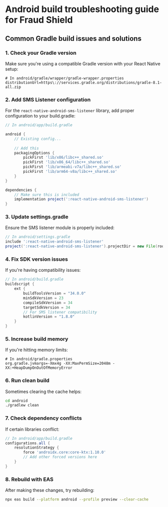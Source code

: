# Android build troubleshooting guide for Fraud Shield

## Common Gradle build issues and solutions

### 1. Check your Gradle version

Make sure you're using a compatible Gradle version with your React Native setup:

```
# In android/gradle/wrapper/gradle-wrapper.properties
distributionUrl=https\://services.gradle.org/distributions/gradle-8.1-all.zip
```

### 2. Add SMS Listener configuration

For the `react-native-android-sms-listener` library, add proper configuration to your build.gradle:

```gradle
// In android/app/build.gradle

android {
    // Existing config...
    
    // Add this
    packagingOptions {
        pickFirst 'lib/x86/libc++_shared.so'
        pickFirst 'lib/x86_64/libc++_shared.so'
        pickFirst 'lib/armeabi-v7a/libc++_shared.so'
        pickFirst 'lib/arm64-v8a/libc++_shared.so'
    }
}

dependencies {
    // Make sure this is included
    implementation project(':react-native-android-sms-listener')
}
```

### 3. Update settings.gradle

Ensure the SMS listener module is properly included:

```gradle
// In android/settings.gradle
include ':react-native-android-sms-listener'
project(':react-native-android-sms-listener').projectDir = new File(rootProject.projectDir, '../node_modules/react-native-android-sms-listener/android')
```

### 4. Fix SDK version issues

If you're having compatibility issues:

```gradle
// In android/build.gradle
buildscript {
    ext {
        buildToolsVersion = "34.0.0"
        minSdkVersion = 23
        compileSdkVersion = 34
        targetSdkVersion = 34
        // For SMS listener compatibility
        kotlinVersion = "1.8.0"
    }
}
```

### 5. Increase build memory

If you're hitting memory limits:

```
# In android/gradle.properties
org.gradle.jvmargs=-Xmx4g -XX:MaxPermSize=2048m -XX:+HeapDumpOnOutOfMemoryError
```

### 6. Run clean build

Sometimes clearing the cache helps:

```bash
cd android
./gradlew clean
```

### 7. Check dependency conflicts

If certain libraries conflict:

```gradle
// In android/app/build.gradle
configurations.all {
    resolutionStrategy {
        force 'androidx.core:core-ktx:1.10.0'
        // Add other forced versions here
    }
}
```

### 8. Rebuild with EAS

After making these changes, try rebuilding:

```bash
npx eas build --platform android --profile preview --clear-cache
```
